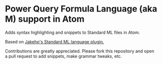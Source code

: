 # Power Query Formula Language (aka M) support in Atom

Adds syntax highlighting and snippets to Standard ML files in Atom.

Based on [Jakehp's Standard ML language plugin.](https://github.com/Jakehp/language-sml)

Contributions are greatly appreciated. Please fork this repository and open a
pull request to add snippets, make grammar tweaks, etc.
